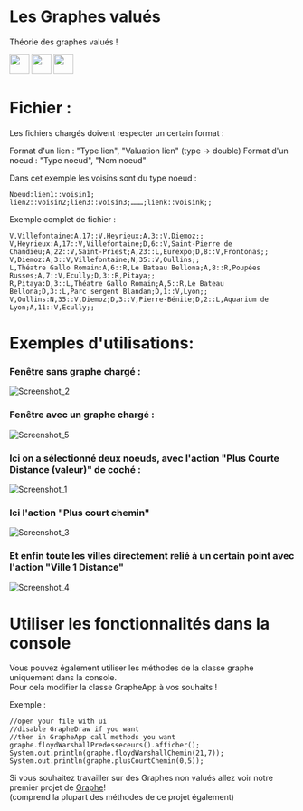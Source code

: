 # Les Graphes valués
Théorie des graphes valués !

<img src="https://forthebadge.com/images/badges/made-with-java.svg" height = "35" />
<img src="https://forthebadge.com/images/badges/contains-17-coffee-cups.svg" height="35" />
<img src="https://forthebadge.com/images/badges/powered-by-coffee.svg" height="35" />

# Fichier :
Les fichiers chargés doivent respecter un certain format :

Format d'un lien : "Type lien", "Valuation lien" (type -> double)
Format d'un noeud : "Type noeud", "Nom noeud"


Dans cet exemple les voisins sont du type noeud :
```
Noeud:lien1::voisin1; lien2::voisin2;lien3::voisin3;………;lienk::voisink;;
```

Exemple complet de fichier :

```
V,Villefontaine:A,17::V,Heyrieux;A,3::V,Diemoz;;
V,Heyrieux:A,17::V,Villefontaine;D,6::V,Saint-Pierre de Chandieu;A,22::V,Saint-Priest;A,23::L,Eurexpo;D,8::V,Frontonas;;
V,Diemoz:A,3::V,Villefontaine;N,35::V,Oullins;;
L,Théatre Gallo Romain:A,6::R,Le Bateau Bellona;A,8::R,Poupées Russes;A,7::V,Ecully;D,3::R,Pitaya;;
R,Pitaya:D,3::L,Théatre Gallo Romain;A,5::R,Le Bateau Bellona;D,3::L,Parc sergent Blandan;D,1::V,Lyon;;
V,Oullins:N,35::V,Diemoz;D,3::V,Pierre-Bénite;D,2::L,Aquarium de Lyon;A,11::V,Ecully;;
```


# Exemples d'utilisations: 


### Fenêtre sans graphe chargé : 
![Screenshot_2](https://user-images.githubusercontent.com/82316285/163236705-527a7d63-97c8-42b6-89f6-5ccf9b870728.png)  
  
  
### Fenêtre avec un graphe chargé :
![Screenshot_5](https://user-images.githubusercontent.com/82316285/163249057-dd8edea9-77fd-4e97-a03e-58687e5caafd.png)  
  
  
### Ici on a sélectionné deux noeuds, avec l'action "Plus Courte Distance (valeur)" de coché :
![Screenshot_1](https://user-images.githubusercontent.com/82316285/163236779-373a35f2-64cf-4484-97f7-c14cbf1dbec0.png)  
  
  
### Ici l'action "Plus court chemin"
![Screenshot_3](https://user-images.githubusercontent.com/82316285/163236787-ac82e803-ee77-4535-b1a7-a1183bd256f2.png)  
  
  
### Et enfin toute les villes directement relié à un certain point avec l'action "Ville 1 Distance"
![Screenshot_4](https://user-images.githubusercontent.com/82316285/163249047-c1a20ebc-5fd1-46f0-a66f-f924069b5394.png)

# Utiliser les fonctionnalités dans la console

Vous pouvez également utiliser les méthodes de la classe graphe uniquement dans la console.  
Pour cela modifier la classe GrapheApp à vos souhaits !

Exemple :
```
//open your file with ui 
//disable GrapheDraw if you want
//then in GrapheApp call methods you want
graphe.floydWarshallPredesseceurs().afficher();
System.out.println(graphe.floydWarshallChemin(21,7));
System.out.println(graphe.plusCourtChemin(0,5));
```

Si vous souhaitez travailler sur des Graphes non valués allez voir notre premier projet de [Graphe](https://github.com/icepick4/Graphe)!  
(comprend la plupart des méthodes de ce projet également)


